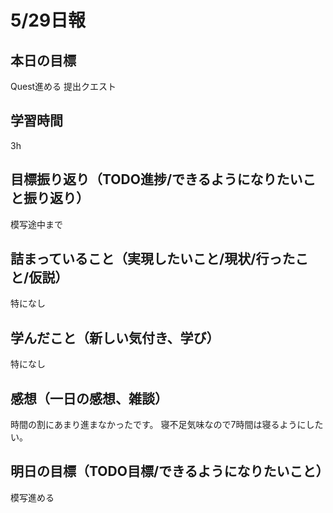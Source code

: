 # 5/29日報
## 本日の目標
Quest進める
提出クエスト
## 学習時間
3h
## 目標振り返り（TODO進捗/できるようになりたいこと振り返り）
模写途中まで
## 詰まっていること（実現したいこと/現状/行ったこと/仮説）
特になし
## 学んだこと（新しい気付き、学び）
特になし
## 感想（一日の感想、雑談）
時間の割にあまり進まなかったです。
寝不足気味なので7時間は寝るようにしたい。
## 明日の目標（TODO目標/できるようになりたいこと）
模写進める
